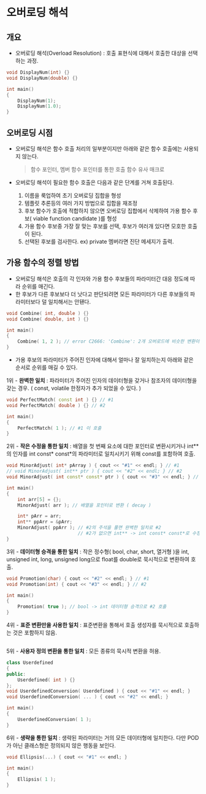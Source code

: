 # 오버로딩 해석
## 개요
- 오버로딩 해석(Overload Resolution) : 호출 표현식에 대해서 호출한 대상을 선택하는 과정.
```c++
void DisplayNum(int) {}
void DisplayNum(double) {}

int main()
{
    DisplayNum(1);
    DisplayNum(1.0);
}
```
## 오버로딩 시점
- 오버로딩 해석은 함수 호출 처리의 일부분이지만 아래와 같은 함수 호출에는 사용되지 않는다.

    > 함수 포인터, 멤버 함수 포인터를 통한 호출
    > 함수 유사 매크로
- 오버로딩 해석이 필요한 함수 호출은 다음과 같은 단계를 거쳐 호출된다.
    1. 이름을 룩업하여 초기 오버로딩 집합을 형성
    2. 템플릿 추론등의 여러 가지 방법으로 집합을 재조정
    3. 후보 함수가 호출에 적합하지 않으면 오버로딩 집합에서 삭제하여 가용 함수 후보( viable function candidate )를 형성
    4. 가용 함수 후보중 가장 잘 맞는 후보를 선택, 후보가 여러개 있다면 모호한 호출이 된다.
    5. 선택된 후보를 검사한다. ex) private 멤버라면 진단 메세지가 출력.

## 가용 함수의 정렬 방법
- 오버로딩 해석은 호출의 각 인자와 가용 함수 후보들의 파라미터간 대응 정도에 따라 순위를 매긴다.
- 한 후보가 다른 후보보다 더 낫다고 판단되려면 모든 파라미터가 다른 후보들의 파라미터보다 덜 일치해서는 안됀다.
```c++
void Combine( int, double ) {}
void Combine( double, int ) {}

int main()
{
	Combine( 1, 2 ); // error C2666: 'Combine': 2개 오버로드에 비슷한 변환이 있습니다.
}
```

- 가용 후보의 파라미터가 주어진 인자에 대해서 얼마나 잘 일치하는지 아래와 같은 순서로 순위를 매길 수 있다.

1위 - **완벽한 일치** : 파라미터가 주어진 인자의 데이터형을 갖거나 참조자의 데이터형을 갖는 경우. ( const, volatile 한정자가 추가 되었을 수 있다. )
```c++
void PerfectMatch( const int ) {} // #1
void PerfectMatch( double ) {} // #2

int main()
{
	PerfectMatch( 1 ); // #1 이 호출
}
```

2위 - **작은 수정을 통한 일치** : 배열을 첫 번째 요소에 대한 포인터로 변환시키거나 int\*\*의 인자를 int const\* const\*의 파라미터로 일치시키기 위해 const를 포함하여 호출.
```c++
void MinorAdjust( int* pArray ) { cout << "#1" << endl; } // #1
// void MinorAdjust( int** ptr ) { cout << "#2" << endl; } // #2
void MinorAdjust( int const* const* ptr ) { cout << "#3" << endl; } // #3

int main()
{
	int arr[5] = {};
	MinorAdjust( arr ); // 배열을 포인터로 변환 ( decay )

	int* pArr = arr;
	int** ppArr = &pArr;
	MinorAdjust( ppArr ); // #2의 주석을 풀면 완벽한 일치로 #2
                          // #2가 없으면 int** -> int const* const*로 수정하여 #3 호출
}
```

3위 - **데이터형 승격을 통한 일치** : 작은 정수형( bool, char, short, 열거형 )을 int, unsigned int, long, unsigned long으로 float를 double로 묵시적으로 변환하여 호출.
```c++
void Promotion(char) { cout << "#2" << endl; } // #1
void Promotion(int) { cout << "#3" << endl; } // #2

int main()
{
	Promotion( true ); // bool -> int 데이터형 승격으로 #2 호출
}
```

4위 - **표준 변환만을 사용한 일치** : 표준변환을 통해서 호출 생성자를 묵시적으로 호출하는 것은 포함하지 않음.
```c++
```

5위 - **사용자 정의 변환을 통한 일치** : 모든 종류의 묵시적 변환을 허용.
```c++
class Userdefined
{
public:
	Userdefined( int ) {}
};
void UserdefinedConversion( Userdefined ) { cout << "#1" << endl; }
void UserdefinedConversion( ... ) { cout << "#2" << endl; }

int main()
{
    UserdefinedConversion( 1 );
}
```

6위 - **생략을 통한 일치** : 생략된 파라미터는 거의 모든 데이터형에 일치한다. 다만 POD가 아닌 클래스형은 정의되지 않은 행동을 보인다.
```c++
void Ellipsis(...) { cout << "#1" << endl; }

int main()
{
    Ellipsis( 1 );
}
```